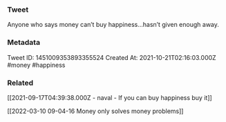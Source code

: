 ### Tweet
Anyone who says money can’t buy happiness…hasn’t given enough away.

### Metadata
Tweet ID: 1451009353893355524
Created At: 2021-10-21T02:16:03.000Z
#money 
#happiness

### Related
[[2021-09-17T04:39:38.000Z - naval - If you can buy happiness buy it]]

[[2022-03-10 09-04-16 Money only solves money problems]]
